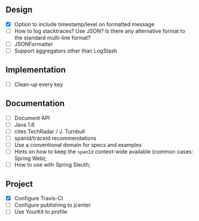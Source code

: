 ## Design

- [x] Option to include timestamp/level on formatted message
- [ ] How to log stacktraces? Use JSON? Is there any alternative format to the standard multi-line format?
- [ ] JSONFormatter
- [ ] Support aggregators other than LogStash

## Implementation

- [ ] Clean-up every key

## Documentation

- [ ] Document API
- [ ] Java 1.6
- [ ] cites TechRadar / J. Turnbull
- [ ] spanId/traceId recommendations
- [ ] Use a conventional domain for specs and examples
- [ ] Hints on how to keep the `spanId` context-wide available (common cases: Spring Web);
- [ ] How to use with Spring Sleuth;

## Project

- [x] Configure Travis-CI
- [ ] Configure publishing to jcenter
- [ ] Use YourKit to profile
